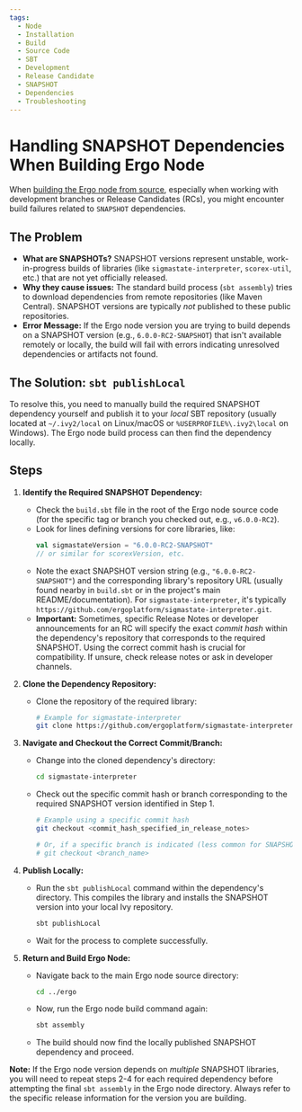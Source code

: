 ```yaml
---
tags:
  - Node
  - Installation
  - Build
  - Source Code
  - SBT
  - Development
  - Release Candidate
  - SNAPSHOT
  - Dependencies
  - Troubleshooting
---
```


# Handling SNAPSHOT Dependencies When Building Ergo Node

When [building the Ergo node from source](./build-from-source.md), especially when working with development branches or Release Candidates (RCs), you might encounter build failures related to `SNAPSHOT` dependencies.

## The Problem

*   **What are SNAPSHOTs?** SNAPSHOT versions represent unstable, work-in-progress builds of libraries (like `sigmastate-interpreter`, `scorex-util`, etc.) that are not yet officially released.
*   **Why they cause issues:** The standard build process (`sbt assembly`) tries to download dependencies from remote repositories (like Maven Central). SNAPSHOT versions are typically *not* published to these public repositories.
*   **Error Message:** If the Ergo node version you are trying to build depends on a SNAPSHOT version (e.g., `6.0.0-RC2-SNAPSHOT`) that isn't available remotely or locally, the build will fail with errors indicating unresolved dependencies or artifacts not found.

## The Solution: `sbt publishLocal`

To resolve this, you need to manually build the required SNAPSHOT dependency yourself and publish it to your *local* SBT repository (usually located at `~/.ivy2/local` on Linux/macOS or `%USERPROFILE%\.ivy2\local` on Windows). The Ergo node build process can then find the dependency locally.

## Steps

1.  **Identify the Required SNAPSHOT Dependency:**
    *   Check the `build.sbt` file in the root of the Ergo node source code (for the specific tag or branch you checked out, e.g., `v6.0.0-RC2`).
    *   Look for lines defining versions for core libraries, like:
        ```scala
        val sigmastateVersion = "6.0.0-RC2-SNAPSHOT" 
        // or similar for scorexVersion, etc.
        ```
    *   Note the exact SNAPSHOT version string (e.g., `"6.0.0-RC2-SNAPSHOT"`) and the corresponding library's repository URL (usually found nearby in `build.sbt` or in the project's main README/documentation). For `sigmastate-interpreter`, it's typically `https://github.com/ergoplatform/sigmastate-interpreter.git`.
    *   **Important:** Sometimes, specific Release Notes or developer announcements for an RC will specify the exact *commit hash* within the dependency's repository that corresponds to the required SNAPSHOT. Using the correct commit hash is crucial for compatibility. If unsure, check release notes or ask in developer channels.

2.  **Clone the Dependency Repository:**
    *   Clone the repository of the required library:
        ```bash
        # Example for sigmastate-interpreter
        git clone https://github.com/ergoplatform/sigmastate-interpreter.git
        ```

3.  **Navigate and Checkout the Correct Commit/Branch:**
    *   Change into the cloned dependency's directory:
        ```bash
        cd sigmastate-interpreter 
        ```
    *   Check out the specific commit hash or branch corresponding to the required SNAPSHOT version identified in Step 1.
        ```bash
        # Example using a specific commit hash
        git checkout <commit_hash_specified_in_release_notes> 
        
        # Or, if a specific branch is indicated (less common for SNAPSHOTs)
        # git checkout <branch_name>
        ```

4.  **Publish Locally:**
    *   Run the `sbt publishLocal` command within the dependency's directory. This compiles the library and installs the SNAPSHOT version into your local Ivy repository.
        ```bash
        sbt publishLocal
        ```
    *   Wait for the process to complete successfully.

5.  **Return and Build Ergo Node:**
    *   Navigate back to the main Ergo node source directory:
        ```bash
        cd ../ergo 
        ```
    *   Now, run the Ergo node build command again:
        ```bash
        sbt assembly
        ```
    *   The build should now find the locally published SNAPSHOT dependency and proceed.

**Note:** If the Ergo node version depends on *multiple* SNAPSHOT libraries, you will need to repeat steps 2-4 for each required dependency before attempting the final `sbt assembly` in the Ergo node directory. Always refer to the specific release information for the version you are building.
